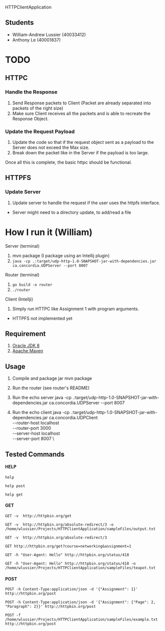 HTTPClientApplication

## Students

- William-Andrew Lussier (40033412)
- Anthony Le (40001837)

# TODO

## HTTPC
### Handle the Response
1. Send Response packets to Client (Packet are already separated into packets of the right size)
2. Make sure Client receives all the packets and is able to recreate the Response Object.

### Update the Request Payload
1. Update the code so that if the request object sent as a payload to the Server does not exceed the Max size.
2. Break down the packet like in the Server if the payload is too large.

Once all this is complete, the basic httpc should be functional.

## HTTPFS
### Update Server
1. Update server to handle the request if the user uses the httpfs interface.
* Server might need to a directory update, to add/read a file


# How I run it (William)
Server (terminal)
1. mvn package (I package using an Intellij plugin)
2. `java -cp .:target/udp-http-1.0-SNAPSHOT-jar-with-dependencies.jar ca.concordia.UDPServer --port 8007`

Router (terminal)
1. `go build -o router`
2. `./router`

Client (Intellji)
1. Simply run HTTPC like Assignment 1 with program arguments.
* HTTPFS not implemented yet


## Requirement
1. [Oracle JDK 8](http://www.oracle.com/technetwork/java/javase/downloads/jdk8-downloads-2133151.html)
2. [Apache Maven](https://maven.apache.org/) 

## Usage

1. Compile and package jar 
   mvn package

2. Run the router (see router's README)

3. Run the echo server
   java -cp .:target/udp-http-1.0-SNAPSHOT-jar-with-dependencies.jar ca.concordia.UDPServer --port 8007

4. Run the echo client
   java -cp .:target/udp-http-1.0-SNAPSHOT-jar-with-dependencies.jar ca.concordia.UDPClient \
   --router-host localhost \
   --router-port 3000 \
   --server-host localhost \
   --server-port 8007 \


## Tested Commands

#### HELP

`help`

`help post`

`help get`

#### GET
`
GET -v  http://httpbin.org/get
`

`
GET -v  http://httpbin.org/absolute-redirect/3 -o /home/wlussier/Projects/HTTPClientApplication/sampleFiles/output.txt 
`

`
GET -v  http://httpbin.org/absolute-redirect/3
`

`
GET http://httpbin.org/get?course=networking&assignment=1 
`

`
GET -h "User-Agent: Hello" http://httpbin.org/status/418
`

`
GET -h "User-Agent: Hello" http://httpbin.org/status/418 -o /home/wlussier/Projects/HTTPClientApplication/sampleFiles/teapot.txt 
`

#### POST
`
POST -h Content-Type:application/json -d '{"Assignment": 1}' http://httpbin.org/post
`

`
POST -h Content-Type:application/json -d '{"Assignment": {"Page": 2, "Paragraph": 2}}' http://httpbin.org/post
`

`
POST -f /home/wlussier/Projects/HTTPClientApplication/sampleFiles/example.txt http://httpbin.org/post
`